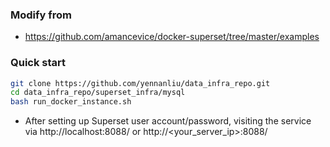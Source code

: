 ### Modify from 
- https://github.com/amancevice/docker-superset/tree/master/examples

### Quick start
```bash
git clone https://github.com/yennanliu/data_infra_repo.git 
cd data_infra_repo/superset_infra/mysql
bash run_docker_instance.sh
```
- After setting up Superset user account/password, visiting the service via http://localhost:8088/  or http://<your_server_ip>:8088/ 